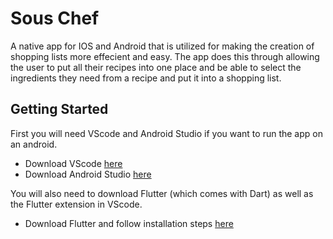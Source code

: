# Sous Chef

A native app for IOS and Android that is utilized for making the creation of shopping lists more effecient and easy. The app does this through allowing the user to put all their recipes into one place and be able to select the ingredients they need from a recipe and put it into a shopping list.

## Getting Started

First you will need VScode and Android Studio if you want to run the app on an android. 

* Download VScode [here](https://code.visualstudio.com/download)
* Download Android Studio [here](https://developer.android.com/studio)

You will also need to download Flutter (which comes with Dart) as well as the Flutter extension in VScode.

* Download Flutter and follow installation steps [here](https://flutter.dev/docs/get-started/install)


